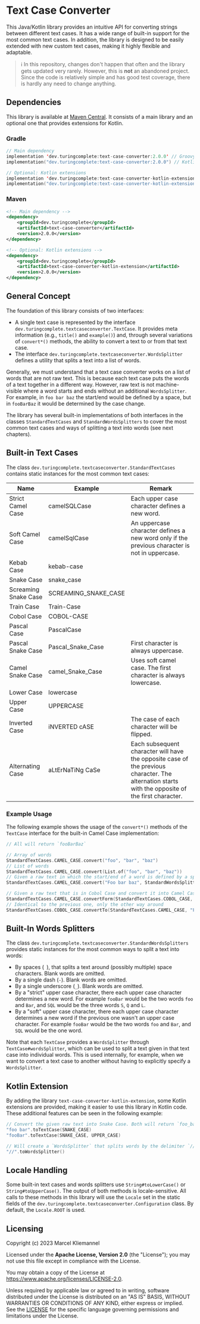 # Text Case Converter

This Java/Kotlin library provides an intuitive API for converting strings between different text cases. It has a wide range of built-in support for the most common text cases. In addition, the library is designed to be easily extended with new custom text cases, making it highly flexible and adaptable.

> ℹ️ In this repository, changes don't happen that often and the library gets updated very rarely. However, this is **not** an abandoned project. Since the code is relatively simple and has good test coverage, there is hardly any need to change anything.

## Dependencies

This library is available at [Maven Central](https://mvnrepository.com/artifact/dev.turingcomplete/text-case-converter). It consists of a main library and an optional one that provides extensions for Kotlin. 

### Gradle

```kotlin
// Main dependency
implementation 'dev.turingcomplete:text-case-converter:2.0.0' // Groovy build script
implementation("dev.turingcomplete:text-case-converter:2.0.0") // Kotlin build script

// Optional: Kotlin extensions
implementation 'dev.turingcomplete:text-case-converter-kotlin-extension:2.0.0' // Groovy build script
implementation("dev.turingcomplete:text-case-converter-kotlin-extension:2.0.0") // Kotlin build script
```

### Maven

```xml
<!-- Main dependency -->
<dependency>
    <groupId>dev.turingcomplete</groupId>
    <artifactId>text-case-converter</artifactId>
    <version>2.0.0</version>
</dependency>

<!-- Optional: Kotlin extensions -->
<dependency>
    <groupId>dev.turingcomplete</groupId>
    <artifactId>text-case-converter-kotlin-extension</artifactId>
    <version>2.0.0</version>
</dependency>
```

## General Concept

The foundation of this library consists of two interfaces:

- A single text case is represented by the interface `dev.turingcomplete.textcaseconverter.TextCase`. It provides meta information (e.g., `title()` and `example()`) and, through several variations of `convert*()` methods, the ability to convert a text to or from that text case.
- The interface `dev.turingcomplete.textcaseconverter.WordsSplitter` defines a utility that splits a text into a list of words. 

Generally, we must understand that a text case converter works on a list of words that are not raw text. This is because each text case puts the words of a text together in a different way. However, raw text is not machine-visible where a word starts and ends without an additional `WordsSplitter`. For example, in `foo bar baz` the start/end would be defined by a space, but in `fooBarBaz` it would be determined by the case change.

The library has several built-in implementations of both interfaces in the classes `StandardTextCases` and `StandardWordsSplitters` to cover the most common text cases and ways of splitting a text into words (see next chapters).

## Built-in Text Cases

The class `dev.turingcomplete.textcaseconverter.StandardTextCases` contains static instances for the most common text cases:

| Name                 | Example              | Remark                                                                                                                                            |
|----------------------|----------------------|---------------------------------------------------------------------------------------------------------------------------------------------------|
| Strict Camel Case    | camelSQLCase         | Each upper case character defines a new word.                                                                                                     |
| Soft Camel Case      | camelSqlCase         | An uppercase character defines a new word only if the previous character is not in uppercase.                                                    |
| Kebab Case           | kebab-case           |                                                                                                                                                   |
| Snake Case           | snake_case           |                                                                                                                                                   |
| Screaming Snake Case | SCREAMING_SNAKE_CASE |                                                                                                                                                   |
| Train Case           | Train-Case           |                                                                                                                                                   |
| Cobol Case           | COBOL-CASE           |                                                                                                                                                   |
| Pascal Case          | PascalCase           |                                                                                                                                                   |
| Pascal Snake Case    | Pascal_Snake_Case    | First character is always uppercase.                                                                                                              |
| Camel Snake Case     | camel_Snake_Case     | Uses soft camel case. The first character is always lowercase.                                                                                        |
| Lower Case           | lowercase            |                                                                                                                                                   |
| Upper Case           | UPPERCASE            |                                                                                                                                                   |
| Inverted Case        | iNVERTED cASE        | The case of each character will be flipped.                                                                                                       |
| Alternating Case     | aLtErNaTiNg CaSe     | Each subsequent character will have the opposite case of the previous character. The alternation starts with the opposite of the first character. |

### Example Usage

The following example shows the usage of the `convert*()` methods of the `TextCase` interface for the built-in Camel Case implementation:

```kotlin
// All will return `fooBarBaz`

// Array of words
StandardTextCases.CAMEL_CASE.convert("foo", "bar", "baz")
// List of words
StandardTextCases.CAMEL_CASE.convert(List.of("foo", "bar", "baz"))
// Given a raw text in which the start/end of a word is defined by a space
StandardTextCases.CAMEL_CASE.convert("Foo bar baz", StandardWordsSplitters.SPACE)

// Given a raw text that is in Cobol Case and convert it into Camel Case
StandardTextCases.CAMEL_CASE.convertForm(StandardTextCases.COBOL_CASE, "FOO-BAR-BAZ")
// Identical to the previous one, only the other way around
StandardTextCases.COBOL_CASE.convertTo(StandardTextCases.CAMEL_CASE, "FOO-BAR-BAZ")
```

## Built-In Words Splitters

The class `dev.turingcomplete.textcaseconverter.StandardWordsSplitters` provides static instances for the most common ways to split a text into words:

- By spaces (` `), that splits a text around (possibly multiple) space characters. Blank words are omitted.
- By a single dash (`-`). Blank words are omitted.
- By a single underscore (`_`). Blank words are omitted.
- By a "strict" upper case character, there each upper case character determines a new word. For example `fooBar` would be the two words `foo` and `Bar`, and `SQL` would be the three words `S`, `Q` and `L`.
- By a "soft" upper case character, there each upper case character determines a new word if the previous one wasn't an upper case character. For example `fooBar` would be the two words `foo` and `Bar`, and `SQL` would be the one word.

Note that each `TextCase` provides a `WordsSplitter` through `TextCase#wordsSplitter`, which can be used to split a text given in that text case into individual words. This is used internally, for example, when we want to convert a text case to another without having to explicitly specify a `WordsSplitter`.

## Kotlin Extension

By adding the library `text-case-converter-kotlin-extension`, some Kotlin extensions are provided, making it easier to use this library in Kotlin code. These additional features can be seen in the following example:

```kotlin
// Convert the given raw text into Snake Case. Both will return `foo_bar`.
"foo bar".toTextCase(SNAKE_CASE)
"fooBar".toTextCase(SNAKE_CASE, UPPER_CASE)

// Will create a `WordsSplitter` that splits words by the delimiter `//`.
"//".toWordsSplitter()
```

## Locale Handling

Some built-in text cases and words splitters use `String#toLowerCase()` or `String#toUpperCase()`. The output of both methods is locale-sensitive. All calls to these methods in this library will use the `Locale` set in the static fields of the `dev.turingcomplete.textcaseconverter.Configuration` class. By default, the `Locale.ROOT` is used.

## Licensing

Copyright (c) 2023 Marcel Kliemannel

Licensed under the **Apache License, Version 2.0** (the "License"); you may not use this file except in compliance with the License.

You may obtain a copy of the License at <https://www.apache.org/licenses/LICENSE-2.0>.

Unless required by applicable law or agreed to in writing, software distributed under the License is distributed on an "AS IS" BASIS, WITHOUT WARRANTIES OR CONDITIONS OF ANY KIND, either express or implied. See the [LICENSE](./LICENSE) for the specific language governing permissions and limitations under the License.
